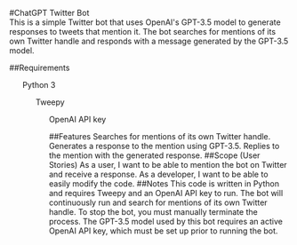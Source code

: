 #ChatGPT Twitter Bot
<br>This is a simple Twitter bot that uses OpenAI's GPT-3.5 model to generate responses to tweets that mention it. The bot searches for mentions of its own Twitter handle and responds with a message generated by the GPT-3.5 model.

##Requirements
<ul>Python 3
<ul>Tweepy
<ul>OpenAI API key
<br>

##Features
Searches for mentions of its own Twitter handle.
Generates a response to the mention using GPT-3.5.
Replies to the mention with the generated response.
##Scope (User Stories)
As a user, I want to be able to mention the bot on Twitter and receive a response.
As a developer, I want to be able to easily modify the code.
##Notes
This code is written in Python and requires Tweepy and an OpenAI API key to run.
The bot will continuously run and search for mentions of its own Twitter handle. To stop the bot, you must manually terminate the process.
The GPT-3.5 model used by this bot requires an active OpenAI API key, which must be set up prior to running the bot.
